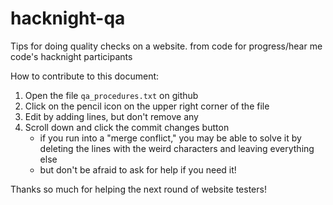 # hacknight-qa
Tips for doing quality checks on a website.  from code for progress/hear me code's hacknight participants

How to contribute to this document:

1. Open the file `qa_procedures.txt` on github
2. Click on the pencil icon on the upper right corner of the file
3. Edit by adding lines, but don't remove any
4. Scroll down and click the commit changes button
    - if you run into a "merge conflict," you may be able to solve it by deleting the lines with the weird characters and leaving everything else
    - but don't be afraid to ask for help if you need it!


Thanks so much for helping the next round of website testers!
